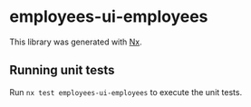 # employees-ui-employees

This library was generated with [Nx](https://nx.dev).

## Running unit tests

Run `nx test employees-ui-employees` to execute the unit tests.
